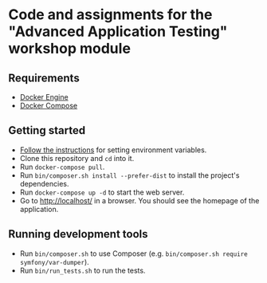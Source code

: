 # Code and assignments for the "Advanced Application Testing" workshop module

## Requirements

- [Docker Engine](https://docs.docker.com/engine/installation/)
- [Docker Compose](https://docs.docker.com/compose/install/)

## Getting started

- [Follow the instructions](https://github.com/matthiasnoback/php-workshop-tools/blob/master/README.md) for setting environment variables.
- Clone this repository and `cd` into it.
- Run `docker-compose pull`.
- Run `bin/composer.sh install --prefer-dist` to install the project's dependencies.
- Run `docker-compose up -d` to start the web server.
- Go to [http://localhost/](http://localhost/) in a browser. You should see the homepage of the application.

## Running development tools

- Run `bin/composer.sh` to use Composer (e.g. `bin/composer.sh require symfony/var-dumper`).
- Run `bin/run_tests.sh` to run the tests.
